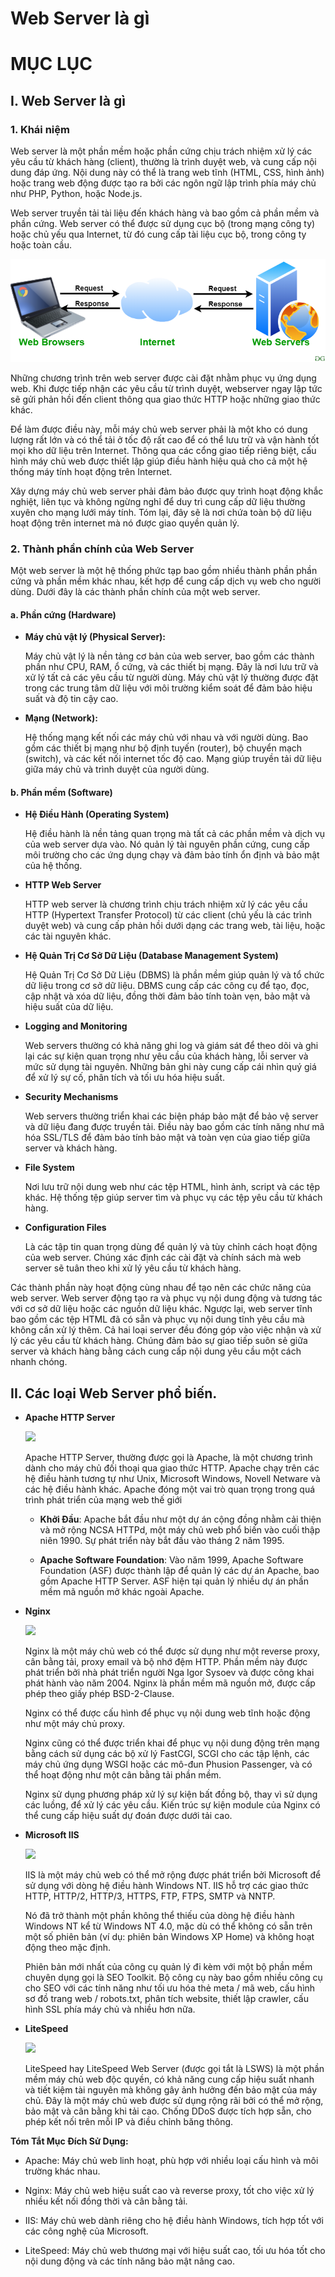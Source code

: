 # Web Server là gì



# MỤC LỤC

## I. Web Server là gì

### 1. Khái niệm

Web server là một phần mềm hoặc phần cứng chịu trách nhiệm xử lý các yêu cầu từ khách hàng (client), thường là trình duyệt web, và cung cấp nội dung đáp ứng. Nội dung này có thể là trang web tĩnh (HTML, CSS, hình ảnh) hoặc trang web động được tạo ra bởi các ngôn ngữ lập trình phía máy chủ như PHP, Python, hoặc Node.js.

Web server truyền tải tài liệu đến khách hàng và bao gồm cả phần mềm và phần cứng. Web server có thể được sử dụng cục bộ (trong mạng công ty) hoặc chủ yếu qua Internet, từ đó cung cấp tài liệu cục bộ, trong công ty hoặc toàn cầu. 

![](/img/webserver.png)

Những chương trình trên web server được cài đặt nhằm phục vụ ứng dụng web. Khi được tiếp nhận các yêu cầu từ trình duyệt, webserver ngay lập tức sẽ gửi phản hồi đến client thông qua giao thức HTTP hoặc những giao thức khác.

Để làm được điều này, mỗi máy chủ web server phải là một kho có dung lượng rất lớn và có thể tải ở tốc độ rất cao để có thể lưu trữ và vận hành tốt mọi kho dữ liệu trên Internet. Thông qua các cổng giao tiếp riêng biệt, cấu hình máy chủ web được thiết lập giúp điều hành hiệu quả cho cả một hệ thống máy tính hoạt động trên Internet.

Xây dựng máy chủ web server phải đảm bảo được quy trình hoạt động khắc nghiệt, liên tục và không ngừng nghỉ để duy trì cung cấp dữ liệu thường xuyên cho mạng lưới máy tính. Tóm lại, đây sẽ là nơi chứa toàn bộ dữ liệu hoạt động trên internet mà nó được giao quyền quản lý. 


### 2. Thành phần chính của Web Server

Một web server là một hệ thống phức tạp bao gồm nhiều thành phần phần cứng và phần mềm khác nhau, kết hợp để cung cấp dịch vụ web cho người dùng. Dưới đây là các thành phần chính của một web server.

#### a. Phần cứng (Hardware)

* **Máy chủ vật lý (Physical Server):**

    Máy chủ vật lý là nền tảng cơ bản của web server, bao gồm các thành phần như CPU, RAM, ổ cứng, và các thiết bị mạng. Đây là nơi lưu trữ và xử lý tất cả các yêu cầu từ người dùng. Máy chủ vật lý thường được đặt trong các trung tâm dữ liệu với môi trường kiểm soát để đảm bảo hiệu suất và độ tin cậy cao.

* **Mạng (Network):**

    Hệ thống mạng kết nối các máy chủ với nhau và với người dùng. Bao gồm các thiết bị mạng như bộ định tuyến (router), bộ chuyển mạch (switch), và các kết nối internet tốc độ cao. Mạng giúp truyền tải dữ liệu giữa máy chủ và trình duyệt của người dùng.

#### b. Phần mềm (Software)

* **Hệ Điều Hành (Operating System)**

    Hệ điều hành là nền tảng quan trọng mà tất cả các phần mềm và dịch vụ của web server dựa vào. Nó quản lý tài nguyên phần cứng, cung cấp môi trường cho các ứng dụng chạy và đảm bảo tính ổn định và bảo mật của hệ thống.

* **HTTP Web Server**

    HTTP web server là chương trình chịu trách nhiệm xử lý các yêu cầu HTTP (Hypertext Transfer Protocol) từ các client (chủ yếu là các trình duyệt web) và cung cấp phản hồi dưới dạng các trang web, tài liệu, hoặc các tài nguyên khác.

* **Hệ Quản Trị Cơ Sở Dữ Liệu (Database Management System)**

    Hệ Quản Trị Cơ Sở Dữ Liệu (DBMS) là phần mềm giúp quản lý và tổ chức dữ liệu trong cơ sở dữ liệu. DBMS cung cấp các công cụ để tạo, đọc, cập nhật và xóa dữ liệu, đồng thời đảm bảo tính toàn vẹn, bảo mật và hiệu suất của dữ liệu.

* **Logging and Monitoring**
    
    Web servers thường có khả năng ghi log và giám sát để theo dõi và ghi lại các sự kiện quan trọng như yêu cầu của khách hàng, lỗi server và mức sử dụng tài nguyên. Những bản ghi này cung cấp cái nhìn quý giá để xử lý sự cố, phân tích và tối ưu hóa hiệu suất.

* **Security Mechanisms**
    
    Web servers thường triển khai các biện pháp bảo mật để bảo vệ server và dữ liệu đang được truyền tải. Điều này bao gồm các tính năng như mã hóa SSL/TLS để đảm bảo tính bảo mật và toàn vẹn của giao tiếp giữa server và khách hàng.

* **File System**
    
    Nơi lưu trữ nội dung web như các tệp HTML, hình ảnh, script và các tệp khác. Hệ thống tệp giúp server tìm và phục vụ các tệp yêu cầu từ khách hàng.

* **Configuration Files**
    
    Là các tập tin quan trọng dùng để quản lý và tùy chỉnh cách hoạt động của web server. Chúng xác định các cài đặt và chính sách mà web server sẽ tuân theo khi xử lý yêu cầu từ khách hàng.

Các thành phần này hoạt động cùng nhau để tạo nên các chức năng của web server. Web server động tạo ra và phục vụ nội dung động và tương tác với cơ sở dữ liệu hoặc các nguồn dữ liệu khác. Ngược lại, web server tĩnh bao gồm các tệp HTML đã có sẵn và phục vụ nội dung tĩnh yêu cầu mà không cần xử lý thêm. Cả hai loại server đều đóng góp vào việc nhận và xử lý các yêu cầu từ khách hàng. Chúng đảm bảo sự giao tiếp suôn sẻ giữa server và khách hàng bằng cách cung cấp nội dung yêu cầu một cách nhanh chóng.

## II. Các loại Web Server phổ biến.

* **Apache HTTP Server**

    ![](/thuctap/img/Apache_HTTP_server_logo_(2016).png)

    Apache HTTP Server, thường được gọi là Apache, là một chương trình dành cho máy chủ đối thoại qua giao thức HTTP. Apache chạy trên các hệ điều hành tương tự như Unix, Microsoft Windows, Novell Netware và các hệ điều hành khác. Apache đóng một vai trò quan trọng trong quá trình phát triển của mạng web thế giới 


    * **Khởi Đầu**: Apache bắt đầu như một dự án cộng đồng nhằm cải thiện và mở rộng NCSA HTTPd, một máy chủ web phổ biến vào cuối thập niên 1990. Sự phát triển này bắt đầu vào tháng 2 năm 1995.

    * **Apache Software Foundation**: Vào năm 1999, Apache Software Foundation (ASF) được thành lập để quản lý các dự án Apache, bao gồm Apache HTTP Server. ASF hiện tại quản lý nhiều dự án phần mềm mã nguồn mở khác ngoài Apache.

* **Nginx**

    ![](/thuctap/img/Nginx_logo.png)

    Nginx là một máy chủ web có thể được sử dụng như một reverse proxy, cân bằng tải, proxy email và bộ nhớ đệm HTTP. Phần mềm này được phát triển bởi nhà phát triển người Nga Igor Sysoev và được công khai phát hành vào năm 2004. Nginx là phần mềm mã nguồn mở, được cấp phép theo giấy phép BSD-2-Clause.

    Nginx có thể được cấu hình để phục vụ nội dung web tĩnh hoặc động như một máy chủ proxy.

    Nginx cũng có thể được triển khai để phục vụ nội dung động trên mạng bằng cách sử dụng các bộ xử lý FastCGI, SCGI cho các tập lệnh, các máy chủ ứng dụng WSGI hoặc các mô-đun Phusion Passenger, và có thể hoạt động như một cân bằng tải phần mềm.

    Nginx sử dụng phương pháp xử lý sự kiện bất đồng bộ, thay vì sử dụng các luồng, để xử lý các yêu cầu. Kiến trúc sự kiện module của Nginx có thể cung cấp hiệu suất dự đoán được dưới tải cao.

* **Microsoft IIS**

    ![](/thuctap/img/ISS.png)

    IIS là một máy chủ web có thể mở rộng được phát triển bởi Microsoft để sử dụng với dòng hệ điều hành Windows NT. IIS hỗ trợ các giao thức HTTP, HTTP/2, HTTP/3, HTTPS, FTP, FTPS, SMTP và NNTP.

    Nó đã trở thành một phần không thể thiếu của dòng hệ điều hành Windows NT kể từ Windows NT 4.0, mặc dù có thể không có sẵn trên một số phiên bản (ví dụ: phiên bản Windows XP Home) và không hoạt động theo mặc định.

    Phiên bản mới nhất của công cụ quản lý đi kèm với một bộ phần mềm chuyên dụng gọi là SEO Toolkit. Bộ công cụ này bao gồm nhiều công cụ cho SEO với các tính năng như tối ưu hóa thẻ meta / mã web, cấu hình sơ đồ trang web / robots.txt, phân tích website, thiết lập crawler, cấu hình SSL phía máy chủ và nhiều hơn nữa.

* **LiteSpeed**

    ![](/thuctap/img/litespeed.png)

    LiteSpeed hay LiteSpeed Web Server (được gọi tắt là LSWS) là một phần mềm máy chủ web độc quyền, có khả năng cung cấp hiệu suất nhanh và tiết kiệm tài nguyên mà không gây ảnh hưởng đến bảo mật của máy chủ. Đây là một máy chủ web được sử dụng rộng rãi bởi có thể mở rộng, bảo mật và cân bằng khi tải cao. Chống DDoS được tích hợp sẵn, cho phép kết nối trên mỗi IP và điều chỉnh băng thông.

**Tóm Tắt Mục Đích Sử Dụng:**

* Apache: Máy chủ web linh hoạt, phù hợp với nhiều loại cấu hình và môi trường khác nhau.

* Nginx: Máy chủ web hiệu suất cao và reverse proxy, tốt cho việc xử lý nhiều kết nối đồng thời và cân bằng tải.

* IIS: Máy chủ web dành riêng cho hệ điều hành Windows, tích hợp tốt với các công nghệ của Microsoft.

* LiteSpeed: Máy chủ web thương mại với hiệu suất cao, tối ưu hóa tốt cho nội dung động và các tính năng bảo mật nâng cao.